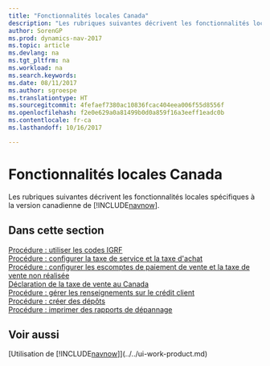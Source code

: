 ```yaml
---
title: "Fonctionnalités locales Canada"
description: "Les rubriques suivantes décrivent les fonctionnalités locales dans la version canadienne de [!INCLUDE[navnow](../../includes/navnow_md.md)]."
author: SorenGP
ms.prod: dynamics-nav-2017
ms.topic: article
ms.devlang: na
ms.tgt_pltfrm: na
ms.workload: na
ms.search.keywords: 
ms.date: 08/11/2017
ms.author: sgroespe
ms.translationtype: HT
ms.sourcegitcommit: 4fefaef7380ac10836fcac404eea006f55d8556f
ms.openlocfilehash: f2e0e629a0a81499b0d0a859f16a3eeff1eadc0b
ms.contentlocale: fr-ca
ms.lasthandoff: 10/16/2017

---
```

# <a name="canada-local-functionality"></a>Fonctionnalités locales Canada
Les rubriques suivantes décrivent les fonctionnalités locales spécifiques à la version canadienne de [!INCLUDE[navnow](../../includes/navnow_md.md)].  

## <a name="in-this-section"></a>Dans cette section
[Procédure : utiliser les codes IGRF](work-gifi-codes.md)  
[Procédure : configurer la taxe de service et la taxe d'achat](how-to-set-up-use-tax-and-purchase-tax.md)  
[Procédure : configurer les escomptes de paiement de vente et la taxe de vente non réalisée](how-to-set-up-unrealized-sales-tax-and-sales-payment-discounts.md)  
[Déclaration de la taxe de vente au Canada](ca-sales-tax.md)  
[Procédure : gérer les renseignements sur le crédit client](how-to-manage-customer-credit-information.md)  
[Procédure : créer des dépôts](how-to-create-deposits.md)  
[Procédure : imprimer des rapports de dépannage](how-to-print-troubleshooting-reports.md)

## <a name="see-also"></a>Voir aussi
[Utilisation de [!INCLUDE[navnow](../../includes/navnow_md.md)]](../../ui-work-product.md)   

